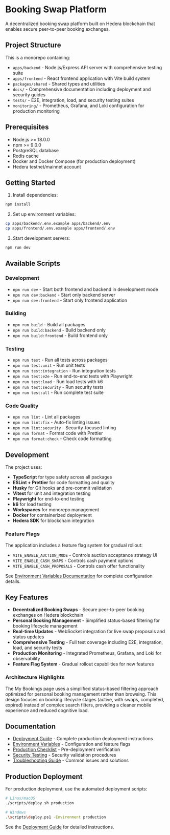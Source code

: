 # Booking Swap Platform

A decentralized booking swap platform built on Hedera blockchain that enables secure peer-to-peer booking exchanges.

## Project Structure

This is a monorepo containing:

- `apps/backend` - Node.js/Express API server with comprehensive testing suite
- `apps/frontend` - React frontend application with Vite build system
- `packages/shared` - Shared types and utilities
- `docs/` - Comprehensive documentation including deployment and security guides
- `tests/` - E2E, integration, load, and security testing suites
- `monitoring/` - Prometheus, Grafana, and Loki configuration for production monitoring

## Prerequisites

- Node.js >= 18.0.0
- npm >= 9.0.0
- PostgreSQL database
- Redis cache
- Docker and Docker Compose (for production deployment)
- Hedera testnet/mainnet account

## Getting Started

1. Install dependencies:

```bash
npm install
```

2. Set up environment variables:

```bash
cp apps/backend/.env.example apps/backend/.env
cp apps/frontend/.env.example apps/frontend/.env
```

3. Start development servers:

```bash
npm run dev
```

## Available Scripts

### Development
- `npm run dev` - Start both frontend and backend in development mode
- `npm run dev:backend` - Start only backend server
- `npm run dev:frontend` - Start only frontend application

### Building
- `npm run build` - Build all packages
- `npm run build:backend` - Build backend only
- `npm run build:frontend` - Build frontend only

### Testing
- `npm run test` - Run all tests across packages
- `npm run test:unit` - Run unit tests
- `npm run test:integration` - Run integration tests
- `npm run test:e2e` - Run end-to-end tests with Playwright
- `npm run test:load` - Run load tests with k6
- `npm run test:security` - Run security tests
- `npm run test:all` - Run complete test suite

### Code Quality
- `npm run lint` - Lint all packages
- `npm run lint:fix` - Auto-fix linting issues
- `npm run lint:security` - Security-focused linting
- `npm run format` - Format code with Prettier
- `npm run format:check` - Check code formatting

## Development

The project uses:

- **TypeScript** for type safety across all packages
- **ESLint + Prettier** for code formatting and quality
- **Husky** for Git hooks and pre-commit validation
- **Vitest** for unit and integration testing
- **Playwright** for end-to-end testing
- **k6** for load testing
- **Workspaces** for monorepo management
- **Docker** for containerized deployment
- **Hedera SDK** for blockchain integration

### Feature Flags

The application includes a feature flag system for gradual rollout:

- `VITE_ENABLE_AUCTION_MODE` - Controls auction acceptance strategy UI
- `VITE_ENABLE_CASH_SWAPS` - Controls cash payment options
- `VITE_ENABLE_CASH_PROPOSALS` - Controls cash offer functionality

See [Environment Variables Documentation](docs/ENVIRONMENT_VARIABLES.md) for complete configuration details.

## Key Features

- **Decentralized Booking Swaps** - Secure peer-to-peer booking exchanges on Hedera blockchain
- **Personal Booking Management** - Simplified status-based filtering for booking lifecycle management
- **Real-time Updates** - WebSocket integration for live swap proposals and status updates
- **Comprehensive Testing** - Full test coverage including E2E, integration, load, and security tests
- **Production Monitoring** - Integrated Prometheus, Grafana, and Loki for observability
- **Feature Flag System** - Gradual rollout capabilities for new features

### Architecture Highlights

The My Bookings page uses a simplified status-based filtering approach optimized for personal booking management rather than browsing. This design focuses on booking lifecycle stages (active, with swaps, completed, expired) instead of complex search filters, providing a cleaner mobile experience and reduced cognitive load.

## Documentation

- [Deployment Guide](docs/DEPLOYMENT.md) - Complete production deployment instructions
- [Environment Variables](docs/ENVIRONMENT_VARIABLES.md) - Configuration and feature flags
- [Production Checklist](docs/PRODUCTION_CHECKLIST.md) - Pre-deployment verification
- [Security Testing](docs/SECURITY_TESTING.md) - Security validation procedures
- [Troubleshooting Guide](TROUBLESHOOTING.md) - Common issues and solutions

## Production Deployment

For production deployment, use the automated deployment scripts:

```bash
# Linux/macOS
./scripts/deploy.sh production

# Windows
.\scripts\deploy.ps1 -Environment production
```

See the [Deployment Guide](docs/DEPLOYMENT.md) for detailed instructions.
